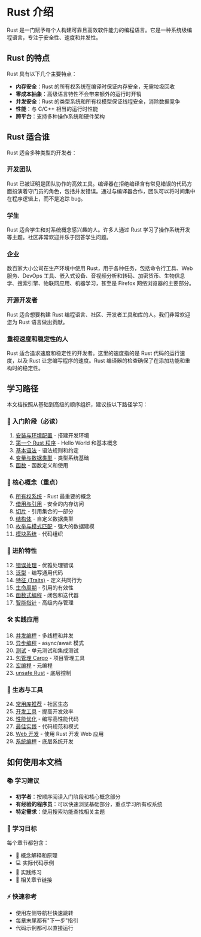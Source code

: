 # Rust 介绍

Rust 是一门赋予每个人构建可靠且高效软件能力的编程语言。它是一种系统级编程语言，专注于安全性、速度和并发性。

## Rust 的特点

Rust 具有以下几个主要特点：

- **内存安全**：Rust 的所有权系统在编译时保证内存安全，无需垃圾回收
- **零成本抽象**：高级语言特性不会带来额外的运行时开销
- **并发安全**：Rust 的类型系统和所有权模型保证线程安全，消除数据竞争
- **性能**：与 C/C++ 相当的运行时性能
- **跨平台**：支持多种操作系统和硬件架构

## Rust 适合谁

Rust 适合多种类型的开发者：

### 开发团队

Rust 已被证明是团队协作的高效工具。编译器在拒绝编译含有常见错误的代码方面扮演着守门员的角色，包括并发错误。通过与编译器合作，团队可以将时间集中在程序逻辑上，而不是追踪 bug。

### 学生

Rust 适合学生和对系统概念感兴趣的人。许多人通过 Rust 学习了操作系统开发等主题。社区非常欢迎并乐于回答学生问题。

### 企业

数百家大小公司在生产环境中使用 Rust，用于各种任务，包括命令行工具、Web 服务、DevOps 工具、嵌入式设备、音视频分析和转码、加密货币、生物信息学、搜索引擎、物联网应用、机器学习，甚至是 Firefox 网络浏览器的主要部分。

### 开源开发者

Rust 适合想要构建 Rust 编程语言、社区、开发者工具和库的人。我们非常欢迎您为 Rust 语言做出贡献。

### 重视速度和稳定性的人

Rust 适合追求速度和稳定性的开发者。这里的速度指的是 Rust 代码的运行速度，以及 Rust 让您编写程序的速度。Rust 编译器的检查确保了在添加功能和重构时的稳定性。

## 学习路径

本文档按照从基础到高级的顺序组织，建议按以下路径学习：

### 🚀 入门阶段（必读）
1. [安装与环境配置](./installation.md) - 搭建开发环境
2. [第一个 Rust 程序](./hello-world.md) - Hello World 和基本概念
3. [基本语法](./basic-syntax.md) - 语法规则和约定
4. [变量与数据类型](./variables-types.md) - 类型系统基础
5. [函数](./functions.md) - 函数定义和使用

### 🎯 核心概念（重点）
6. [所有权系统](./ownership.md) - Rust 最重要的概念
7. [借用与引用](./borrowing.md) - 安全的内存访问
8. [切片](./slices.md) - 引用集合的一部分
9. [结构体](./structs.md) - 自定义数据类型
10. [枚举与模式匹配](./enums.md) - 强大的数据建模
11. [模块系统](./modules.md) - 代码组织

### 🔧 进阶特性
12. [错误处理](./error-handling.md) - 优雅处理错误
13. [泛型](./generics.md) - 编写通用代码
14. [特征 (Traits)](./traits.md) - 定义共同行为
15. [生命周期](./lifetimes.md) - 引用的有效性
16. [函数式编程](./functional.md) - 闭包和迭代器
17. [智能指针](./smart-pointers.md) - 高级内存管理

### 🛠️ 实践应用
18. [并发编程](./concurrency.md) - 多线程和并发
19. [异步编程](./async.md) - async/await 模式
20. [测试](./testing.md) - 单元测试和集成测试
21. [包管理 Cargo](./cargo.md) - 项目管理工具
22. [宏编程](./macros.md) - 元编程
23. [unsafe Rust](./unsafe.md) - 底层控制

### 🌟 生态与工具
24. [常用库推荐](./ecosystem.md) - 社区生态
25. [开发工具](./tools.md) - 提高开发效率
26. [性能优化](./performance.md) - 编写高性能代码
27. [最佳实践](./best-practices.md) - 代码规范和模式
28. [Web 开发](./web-development.md) - 使用 Rust 开发 Web 应用
29. [系统编程](./systems-programming.md) - 底层系统开发

## 如何使用本文档

### 📚 学习建议

- **初学者**：按顺序阅读入门阶段和核心概念部分
- **有经验的程序员**：可以快速浏览基础部分，重点学习所有权系统
- **特定需求**：使用搜索功能查找相关主题

### 🎯 学习目标

每个章节都包含：
- 📖 概念解释和原理
- 💻 实际代码示例
- 🔧 实践练习
- 🔗 相关章节链接

### ⚡ 快速参考

- 使用左侧导航栏快速跳转
- 每章末尾都有"下一步"指引
- 代码示例都可以直接运行
